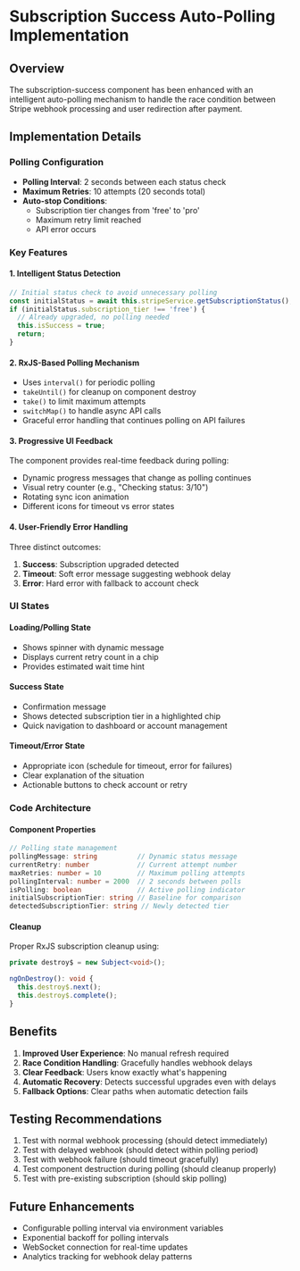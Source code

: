 # Subscription Success Auto-Polling Implementation

## Overview
The subscription-success component has been enhanced with an intelligent auto-polling mechanism to handle the race condition between Stripe webhook processing and user redirection after payment.

## Implementation Details

### Polling Configuration
- **Polling Interval**: 2 seconds between each status check
- **Maximum Retries**: 10 attempts (20 seconds total)
- **Auto-stop Conditions**:
  - Subscription tier changes from 'free' to 'pro'
  - Maximum retry limit reached
  - API error occurs

### Key Features

#### 1. Intelligent Status Detection
```typescript
// Initial status check to avoid unnecessary polling
const initialStatus = await this.stripeService.getSubscriptionStatus();
if (initialStatus.subscription_tier !== 'free') {
  // Already upgraded, no polling needed
  this.isSuccess = true;
  return;
}
```

#### 2. RxJS-Based Polling Mechanism
- Uses `interval()` for periodic polling
- `takeUntil()` for cleanup on component destroy
- `take()` to limit maximum attempts
- `switchMap()` to handle async API calls
- Graceful error handling that continues polling on API failures

#### 3. Progressive UI Feedback
The component provides real-time feedback during polling:
- Dynamic progress messages that change as polling continues
- Visual retry counter (e.g., "Checking status: 3/10")
- Rotating sync icon animation
- Different icons for timeout vs error states

#### 4. User-Friendly Error Handling
Three distinct outcomes:
1. **Success**: Subscription upgraded detected
2. **Timeout**: Soft error message suggesting webhook delay
3. **Error**: Hard error with fallback to account check

### UI States

#### Loading/Polling State
- Shows spinner with dynamic message
- Displays current retry count in a chip
- Provides estimated wait time hint

#### Success State
- Confirmation message
- Shows detected subscription tier in a highlighted chip
- Quick navigation to dashboard or account management

#### Timeout/Error State
- Appropriate icon (schedule for timeout, error for failures)
- Clear explanation of the situation
- Actionable buttons to check account or retry

### Code Architecture

#### Component Properties
```typescript
// Polling state management
pollingMessage: string          // Dynamic status message
currentRetry: number            // Current attempt number
maxRetries: number = 10         // Maximum polling attempts
pollingInterval: number = 2000  // 2 seconds between polls
isPolling: boolean              // Active polling indicator
initialSubscriptionTier: string // Baseline for comparison
detectedSubscriptionTier: string // Newly detected tier
```

#### Cleanup
Proper RxJS subscription cleanup using:
```typescript
private destroy$ = new Subject<void>();

ngOnDestroy(): void {
  this.destroy$.next();
  this.destroy$.complete();
}
```

## Benefits
1. **Improved User Experience**: No manual refresh required
2. **Race Condition Handling**: Gracefully handles webhook delays
3. **Clear Feedback**: Users know exactly what's happening
4. **Automatic Recovery**: Detects successful upgrades even with delays
5. **Fallback Options**: Clear paths when automatic detection fails

## Testing Recommendations
1. Test with normal webhook processing (should detect immediately)
2. Test with delayed webhook (should detect within polling period)
3. Test with webhook failure (should timeout gracefully)
4. Test component destruction during polling (should cleanup properly)
5. Test with pre-existing subscription (should skip polling)

## Future Enhancements
- Configurable polling interval via environment variables
- Exponential backoff for polling intervals
- WebSocket connection for real-time updates
- Analytics tracking for webhook delay patterns